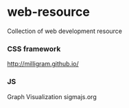 # web-resource
Collection of web development resource

### CSS framework
http://milligram.github.io/

### JS
Graph Visualization
sigmajs.org
